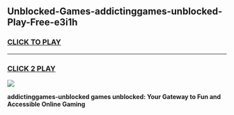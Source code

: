 
## Unblocked-Games-addictinggames-unblocked-Play-Free-e3i1h
<h3>
<a href="https://premium76.site?title=addictinggames-unblocked&ref=10A">CLICK TO PLAY</a></h3>
<hr>

<h3>
<a href="https://premium76.site?title=addictinggames-unblocked&ref=10A">CLICK 2 PLAY</a>
  
</h3>

<a href="https://premium76.site?title=addictinggames-unblocked&ref=10A"><img src="https://clearcache.store/games.png"></a>


**addictinggames-unblocked games unblocked: Your Gateway to Fun and Accessible Online Gaming**
